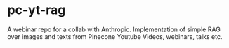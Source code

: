 # pc-yt-rag
A webinar repo for a collab with Anthropic. Implementation of simple RAG over images and texts from Pinecone Youtube Videos, webinars, talks etc.
